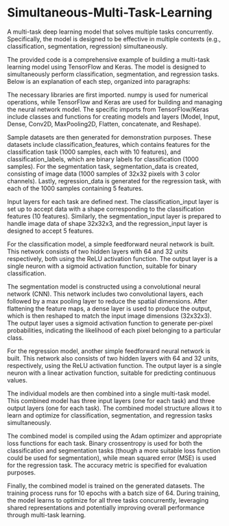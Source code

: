 # Simultaneous-Multi-Task-Learning
A multi-task deep learning model that solves multiple tasks concurrently. Specifically, the model is designed to be effective in multiple contexts (e.g., classification, segmentation, regression) simultaneously.

The provided code is a comprehensive example of building a multi-task learning model using TensorFlow and Keras. The model is designed to simultaneously perform classification, segmentation, and regression tasks. Below is an explanation of each step, organized into paragraphs:

The necessary libraries are first imported. numpy is used for numerical operations, while TensorFlow and Keras are used for building and managing the neural network model. The specific imports from TensorFlow/Keras include classes and functions for creating models and layers (Model, Input, Dense, Conv2D, MaxPooling2D, Flatten, concatenate, and Reshape).

Sample datasets are then generated for demonstration purposes. These datasets include classification_features, which contains features for the classification task (1000 samples, each with 10 features), and classification_labels, which are binary labels for classification (1000 samples). For the segmentation task, segmentation_data is created, consisting of image data (1000 samples of 32x32 pixels with 3 color channels). Lastly, regression_data is generated for the regression task, with each of the 1000 samples containing 5 features.

Input layers for each task are defined next. The classification_input layer is set up to accept data with a shape corresponding to the classification features (10 features). Similarly, the segmentation_input layer is prepared to handle image data of shape 32x32x3, and the regression_input layer is designed to accept 5 features.

For the classification model, a simple feedforward neural network is built. This network consists of two hidden layers with 64 and 32 units respectively, both using the ReLU activation function. The output layer is a single neuron with a sigmoid activation function, suitable for binary classification.

The segmentation model is constructed using a convolutional neural network (CNN). This network includes two convolutional layers, each followed by a max pooling layer to reduce the spatial dimensions. After flattening the feature maps, a dense layer is used to produce the output, which is then reshaped to match the input image dimensions (32x32x3). The output layer uses a sigmoid activation function to generate per-pixel probabilities, indicating the likelihood of each pixel belonging to a particular class.

For the regression model, another simple feedforward neural network is built. This network also consists of two hidden layers with 64 and 32 units, respectively, using the ReLU activation function. The output layer is a single neuron with a linear activation function, suitable for predicting continuous values.

The individual models are then combined into a single multi-task model. This combined model has three input layers (one for each task) and three output layers (one for each task). The combined model structure allows it to learn and optimize for classification, segmentation, and regression tasks simultaneously.

The combined model is compiled using the Adam optimizer and appropriate loss functions for each task. Binary crossentropy is used for both the classification and segmentation tasks (though a more suitable loss function could be used for segmentation), while mean squared error (MSE) is used for the regression task. The accuracy metric is specified for evaluation purposes.

Finally, the combined model is trained on the generated datasets. The training process runs for 10 epochs with a batch size of 64. During training, the model learns to optimize for all three tasks concurrently, leveraging shared representations and potentially improving overall performance through multi-task learning.
